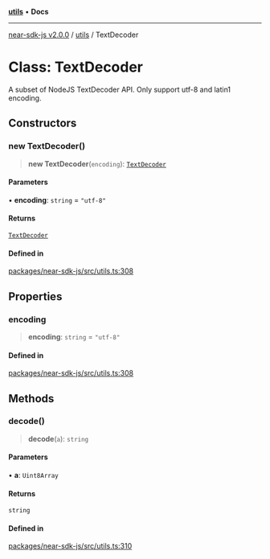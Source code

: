 [**utils**](../README.md) • **Docs**

***

[near-sdk-js v2.0.0](../../packages.md) / [utils](../README.md) / TextDecoder

# Class: TextDecoder

A subset of NodeJS TextDecoder API. Only support utf-8 and latin1 encoding.

## Constructors

### new TextDecoder()

> **new TextDecoder**(`encoding`): [`TextDecoder`](TextDecoder.md)

#### Parameters

• **encoding**: `string` = `"utf-8"`

#### Returns

[`TextDecoder`](TextDecoder.md)

#### Defined in

[packages/near-sdk-js/src/utils.ts:308](https://github.com/near/near-sdk-js/blob/b58ac04fc6dff2f1120e9098c0cb059493486598/packages/near-sdk-js/src/utils.ts#L308)

## Properties

### encoding

> **encoding**: `string` = `"utf-8"`

#### Defined in

[packages/near-sdk-js/src/utils.ts:308](https://github.com/near/near-sdk-js/blob/b58ac04fc6dff2f1120e9098c0cb059493486598/packages/near-sdk-js/src/utils.ts#L308)

## Methods

### decode()

> **decode**(`a`): `string`

#### Parameters

• **a**: `Uint8Array`

#### Returns

`string`

#### Defined in

[packages/near-sdk-js/src/utils.ts:310](https://github.com/near/near-sdk-js/blob/b58ac04fc6dff2f1120e9098c0cb059493486598/packages/near-sdk-js/src/utils.ts#L310)
